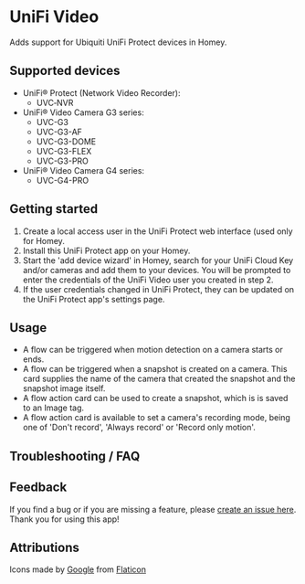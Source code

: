 # UniFi Video

Adds support for Ubiquiti UniFi Protect devices in Homey.

## Supported devices

* UniFi® Protect (Network Video Recorder):
	* UVC‑NVR
* UniFi® Video Camera G3 series:
	* UVC-G3
	* UVC-G3-AF
	* UVC-G3-DOME
	* UVC-G3-FLEX
	* UVC-G3-PRO
* UniFi® Video Camera G4 series:
	* UVC-G4-PRO

## Getting started

1. Create a local access user in the UniFi Protect web interface (used only for Homey.
2. Install this UniFi Protect app on your Homey.
4. Start the 'add device wizard' in Homey, search for your UniFi Cloud Key and/or cameras and add them to your devices. You will be prompted to enter the credentials of the UniFi Video user you created in step 2.
5. If the user credentials changed in UniFi Protect, they can be updated on the UniFi Protect app's settings page.

## Usage

* A flow can be triggered when motion detection on a camera starts or ends.
* A flow can be triggered when a snapshot is created on a camera. This card supplies the name of the camera that created the snapshot and the snapshot image itself.
* A flow action card can be used to create a snapshot, which is is saved to an Image tag.
* A flow action card is available to set a camera's recording mode, being one of 'Don't record', 'Always record' or 'Record only motion'.

## Troubleshooting / FAQ

## Feedback

If you find a bug or if you are missing a feature, please [create an issue here](https://github.com/steffjenl/com.ubnt.unifiprotect/issues).
Thank you for using this app!

## Attributions

Icons made by [Google](https://www.flaticon.com/authors/google) from [Flaticon](https://www.flaticon.com/)
